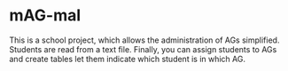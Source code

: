 # mAG-mal
This is a school project, which allows the administration of AGs
simplified. Students are read from a text file. Finally,
you can assign students to AGs and create tables
let them indicate which student is in which AG.
